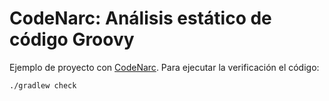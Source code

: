 # CodeNarc: Análisis estático de código Groovy #

Ejemplo de proyecto con [CodeNarc](http://codenarc.sourceforge.net/). Para
ejecutar la verificación el código:

```
./gradlew check
```
